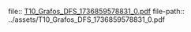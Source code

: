 file:: [T10_Grafos_DFS_1736859578831_0.pdf](../assets/T10_Grafos_DFS_1736859578831_0.pdf)
file-path:: ../assets/T10_Grafos_DFS_1736859578831_0.pdf
